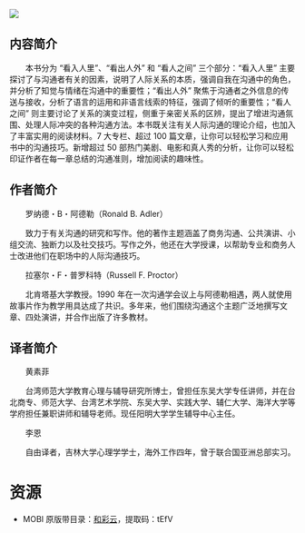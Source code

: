 ![](http://img3m1.ddimg.cn/58/0/23620171-1_u_1.jpg)

## 内容简介

　　本书分为 “看入人里”、“看出人外” 和 “看人之间” 三个部分：“看入人里” 主要探讨了与沟通者有关的因素，说明了人际关系的本质，强调自我在沟通中的角色，并分析了知觉与情绪在沟通中的重要性；“看出人外” 聚焦于沟通者之外信息的传送与接收，分析了语言的运用和非语言线索的特征，强调了倾听的重要性；“看人之间” 则主要讨论了关系的演变过程，侧重于亲密关系的区辨，提出了增进沟通氛围、处理人际冲突的各种沟通方法。本书既关注有关人际沟通的理论介绍，也加入了丰富实用的阅读材料。7 大专栏、超过 100 篇文章，让你可以轻松学习和应用书中的沟通技巧。新增超过 50 部热门美剧、电影和真人秀的分析，让你可以轻松印证作者在每一章总结的沟通准则，增加阅读的趣味性。

## 作者简介

　　罗纳德・B・阿德勒（Ronald B. Adler）

　　致力于有关沟通的研究和写作。他的著作主题涵盖了商务沟通、公共演讲、小组交流、独断力以及社交技巧。写作之外，他还在大学授课，以帮助专业和商务人士改进他们在职场中的人际沟通技巧。

　　拉塞尔・F・普罗科特（Russell F. Proctor）

　　北肯塔基大学教授。1990 年在一次沟通学会议上与阿德勒相遇，两人就使用故事片作为教学用具达成了共识。多年来，他们围绕沟通这个主题广泛地撰写文章、四处演讲，并合作出版了许多教材。

## 译者简介

　　黄素菲

　　台湾师范大学教育心理与辅导研究所博士，曾担任东吴大学专任讲师，并在台北商专、师范大学、台湾艺术学院、东吴大学、实践大学、辅仁大学、海洋大学等学府担任兼职讲师和辅导老师。现任阳明大学学生辅导中心主任。

　　李恩

　　自由译者，吉林大学心理学学士，海外工作四年，曾于联合国亚洲总部实习。

# 资源

* MOBI 原版带目录：[和彩云](https://caiyun.139.com/m/i?0n5Cg7jhKbglm)，提取码：tEfV
